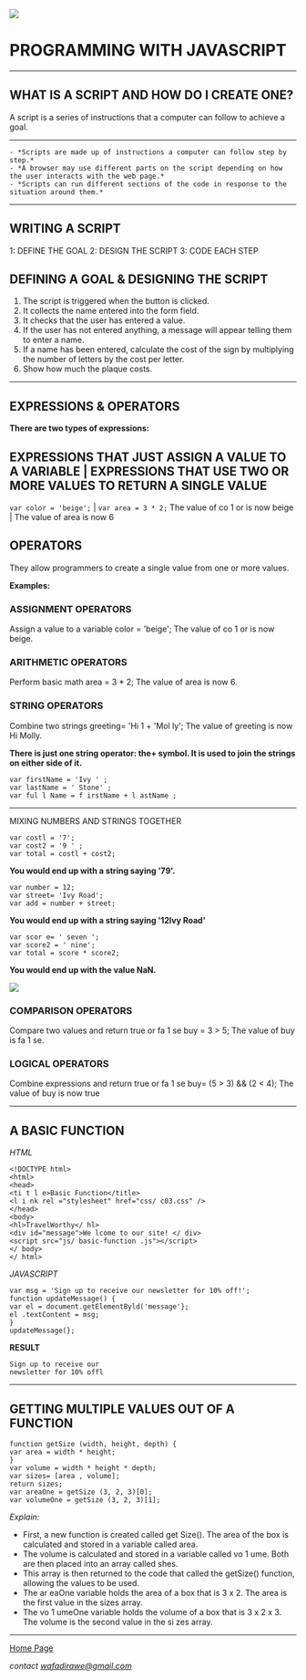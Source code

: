 ![](https://tekraze.com/wp-content/uploads/2018/05/javascript.jpg)

# PROGRAMMING WITH JAVASCRIPT

***

## WHAT IS A SCRIPT AND HOW DO I CREATE ONE?

A script is a series of instructions that a
computer can follow to achieve a goal.

***

```
- *Scripts are made up of instructions a computer can follow step by step.*
- *A browser may use different parts on the script depending on how the user interacts with the web page.*
- *Scripts can run different sections of the code in response to the situation around them.*
```

***

## WRITING A SCRIPT 
1: DEFINE THE GOAL 
2: DESIGN THE SCRIPT 
3: CODE EACH STEP 

## DEFINING A GOAL & DESIGNING THE SCRIPT

1. The script is triggered when the button is clicked.
2. It collects the name entered into the form field.
3. It checks that the user has entered a value.
4. If the user has not entered anything, a message
will appear telling them to enter a name.
5. If a name has been entered, calculate the cost of
the sign by multiplying the number of letters by
the cost per letter.
6. Show how much the plaque costs.  

***

## EXPRESSIONS & OPERATORS

**There are two types of expressions:**


EXPRESSIONS THAT JUST ASSIGN A VALUE TO A VARIABLE | EXPRESSIONS THAT USE TWO OR MORE VALUES TO RETURN A SINGLE VALUE
---------------------------------------------------------------------------------------------------------------------
`var color = 'beige';` | `var area = 3 * 2;`
The value of co 1 or is now beige | The value of area is now 6

## OPERATORS
They allow programmers to create a single value from one or more values. 

**Examples:**

### ASSIGNMENT OPERATORS

Assign a value to a variable
color = 'beige';
The value of co 1 or is now beige.

### ARITHMETIC OPERATORS
Perform basic math
area = 3 * 2;
The value of area is now 6.

### STRING OPERATORS
Combine two strings
greeting= 'Hi 1 + 'Mol ly';
The value of greeting is now Hi Molly. 

**There is just one string operator: the+ symbol. It is used to join the strings on either side of it.** 

```
var firstName = 'Ivy ' ;
var lastName = ' Stone' ;
var ful l Name = f irstName + l astName ; 
```

***

MIXING NUMBERS AND STRINGS TOGETHER

```
var costl = '7';
var cost2 = '9 ' ;
var total = costl + cost2; 
```

**You would end up with a string saying '79'.**

```
var number = 12;
var street= 'Ivy Road';
var add = number + street; 
```

**You would end up with a string saying '12Ivy Road'**

```
var scor e= ' seven ';
var score2 = ' nine';
var total = score * score2;
```

**You would end up with the value NaN.**

![](https://blog.eduguru.in/wp-content/uploads/2016/01/arithmetics-operation.png)

### COMPARISON OPERATORS
Compare two values and return true or fa 1 se
buy = 3 > 5;
The value of buy is fa 1 se.

### LOGICAL OPERATORS
Combine expressions and return true or fa 1 se
buy= (5 > 3) && (2 < 4);
The value of buy is now true

***

## A BASIC FUNCTION

*HTML*

```
<!DOCTYPE html>
<html>
<head> 
<ti t l e>Basic Function</title>
<l i nk rel ="stylesheet" href="css/ c03.css" />
</head>
<body>
<hl>TravelWorthy</ hl>
<div id="message">We lcome to our site! </ div>
<script src="js/ basic-function .js"></script>
</ body>
</ html> 
```

*JAVASCRIPT* 

```
var msg = 'Sign up to receive our newsletter for 10% off!';
function updateMessage() {
var el = document.getElementByld('message'};
el .textContent = msg;
}
updateMessage(}; 
```

**RESULT**

```
Sign up to receive our
newsletter for 10% offl 
```

***

## GETTING MULTIPLE VALUES OUT OF A FUNCTION

```
function getSize (width, height, depth) {
var area = width * height;
}
var volume = width * height * depth;
var sizes= [area , volume];
return sizes;
var areaOne = getSize (3, 2, 3)[0];
var volumeOne = getSize (3, 2, 3)[1]; 
```

*Explain:*

- First, a new function is created called get Size(). The area of the box is calculated and stored in a variable called area. 
- The volume is calculated and stored in a variable called vo 1 ume. Both are then placed into an array called shes. 
- This array is then returned to the code that called the getSize() function, allowing the values to be used. 
- The ar eaOne variable holds the area of a box that is 3 x 2. The area is the first value in the sizes array. 
- The vo 1 umeOne variable holds the volume of a box that is 3 x 2 x 3. The volume is the second value in the si zes array. 

***

[Home Page](https://wafaankoush99.github.io/Reading-Notes/)

*contact wafadirawe@gmail.com*